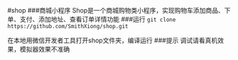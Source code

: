 #shop
###商城小程序
Shop是一个商城购物类小程序，实现购物车添加商品、下单、支付、添加地址、查看订单详情功能
###运行
`git clone https://github.com/SmithXiong/shop.git`

在本地用微信开发者工具打开shop文件夹，编译运行
###提示
调试请看真机效果，模拟器效果不准确